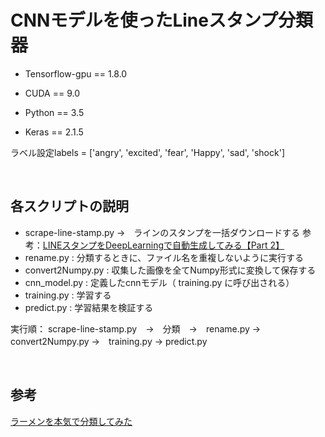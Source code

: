 ﻿# CNNモデルを使ったLineスタンプ分類器

- Tensorflow-gpu == 1.8.0 <br>

- CUDA == 9.0 <br>
- Python == 3.5 <br>
- Keras == 2.1.5 <br>

ラベル設定labels = ['angry', 'excited', 'fear', 'Happy', 'sad', 'shock']

<br>

## 各スクリプトの説明

- scrape-line-stamp.py →　ラインのスタンプを一括ダウンロードする
                        参考：[LINEスタンプをDeepLearningで自動生成してみる【Part 2】](https://qiita.com/enmaru/items/1d65307ca46264bf6259)
- rename.py : 分類するときに、ファイル名を重複しないように実行する
- convert2Numpy.py : 収集した画像を全てNumpy形式に変換して保存する
- cnn_model.py : 定義したcnnモデル（ training.py に呼び出される）
- training.py : 学習する
- predict.py : 学習結果を検証する

実行順： scrape-line-stamp.py　→　分類　→　rename.py →　convert2Numpy.py  →　training.py → predict.py 

 <br>
 
## 参考

[ラーメンを本気で分類してみた](https://blog.aidemy.net/entry/2018/12/23/022554)
